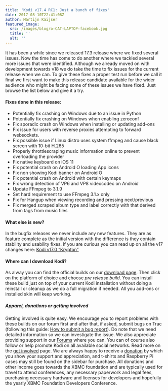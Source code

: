 ```yaml
---
title: 'Kodi v17.4 RC1: Just a bunch of fixes'
date: 2017-08-10T22:41:08Z
author: Martijn Kaijser
featured_image:
  src: /images/blog/o-CAT-LAPTOP-facebook.jpg
  title: ''
  alt: ''
---
```

It has been a while since we released 17.3 release where we fixed several issues. Now the time has come to do another where we tackled several more issues that were identified. Although we already moved on with development towards v18 we do take the time to fix issues for the current release when we can. To give these fixes a proper test run before we call it final we first want to make this release candidate available for the wider audience who might be facing some of these issues we have fixed. Just browse the list below and give it a try.

 #### Fixes done in this release:

 
 * Potentially fix crashing on Windows due to an issue in Python
 * Potentially fix crashing on Windows when enabling zeroconf
 * Fix sporadic crash on Windows when installing or updating add-ons 
 * Fix issue for users with reverse proxies attempting to forward websockets.
 * Fix possible issue if Linux distro uses system ffmpeg and cause black screen with 10-bit H.265
 * Properly throttlescraping music information online to prevent overloading the provider
 * Fix native keyboard on iOS 11
 * Fix potential crash on Android O loading App icons
 * Fix non showing Kodi banner on Android O
 * Fix potential crash on Android with certain keymaps
 * Fix wrong detection of VP6 and VP8 videocodec on Android
 * Update FFmpeg to 3.1.9
 * Set hard requirement to use FFmpeg 3.1.x only
 * Fix for Hangup when viewing recording and pressing next/previous
 * Fix merged scraped album type and label correctly with that derived from tags from music files
 
 #### What else is new?

 In the bugfix releases we never include any new features. They are as feature complete as the initial version with the difference is they contain stability and usability fixes. If you are curious you can read up on all the v17 changes here: [Kodi v17.0 “Krypton”](https://kodi.tv/kodi17)

 #### Where can I download Kodi?

 As alway you can find the official builds on our [download page](https://kodi.tv/download). Then click on the platform of choice and choose *pre release build*. You can install these build just on top of your current Kodi installation without doing a reinstall or cleanup as we do a full migration if needed. All you add-ons or installed skin will keep working.

 ##### Apparel, donations or getting involved

 Getting involved is quite easy. We encourage you to report problems with these builds on our forum first and after that, if asked, submit bugs on Trac (following this guide: [How to submit a bug report](https://kodi.wiki/view/HOW-TO:Submit_a_bug_report)). Do note that we need detailed information so we can investigate the issue. We also appreciate providing support in our [Forums](https://forum.kodi.tv/ "Kodi Forums") where you can. You can of course also follow or help promote Kodi on all available social networks. Read more on the [get involved](https://kodi.tv/get-involved) page. We are always happy to receive a [donation](https://kodi.tv/contribute/donate "Donate") by which you show your support and appreciation, and t-shirts and Raspberry Pi cases may still be found on the sidebar for purchase. All donations and other income goes towards the XBMC foundation and are typically used for travel to attend conferences, any necessary paperwork and legal fees, purchasing necessary hardware and licenses for developers and hopefully the yearly XBMC Foundation Developers Conference.

 